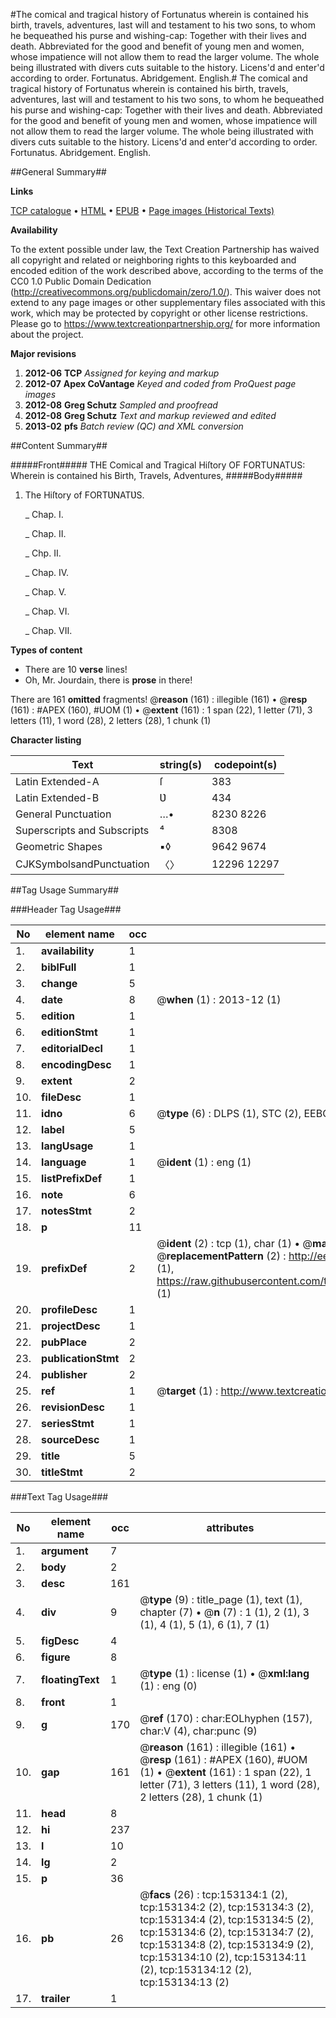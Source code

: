 #The comical and tragical history of Fortunatus wherein is contained his birth, travels, adventures, last will and testament to his two sons, to whom he bequeathed his purse and wishing-cap: Together with their lives and death. Abbreviated for the good and benefit of young men and women, whose impatience will not allow them to read the larger volume. The whole being illustrated with divers cuts suitable to the history. Licens'd and enter'd according to order. Fortunatus. Abridgement. English.#
The comical and tragical history of Fortunatus wherein is contained his birth, travels, adventures, last will and testament to his two sons, to whom he bequeathed his purse and wishing-cap: Together with their lives and death. Abbreviated for the good and benefit of young men and women, whose impatience will not allow them to read the larger volume. The whole being illustrated with divers cuts suitable to the history. Licens'd and enter'd according to order.
Fortunatus. Abridgement. English.

##General Summary##

**Links**

[TCP catalogue](http://www.ota.ox.ac.uk/tcp/)  • 
[HTML](http://tei.it.ox.ac.uk/tcp/Texts-HTML/free/A80/A80233.html)  • 
[EPUB](http://tei.it.ox.ac.uk/tcp/Texts-EPUB/free/A80/A80233.epub) • 
[Page images (Historical Texts)](https://historicaltexts.jisc.ac.uk/eebo-99895658e)

**Availability**

To the extent possible under law, the Text Creation Partnership has waived all copyright and related or neighboring rights to this keyboarded and encoded edition of the work described above, according to the terms of the CC0 1.0 Public Domain Dedication (http://creativecommons.org/publicdomain/zero/1.0/). This waiver does not extend to any page images or other supplementary files associated with this work, which may be protected by copyright or other license restrictions. Please go to https://www.textcreationpartnership.org/ for more information about the project.

**Major revisions**

1. __2012-06__ __TCP__ *Assigned for keying and markup*
1. __2012-07__ __Apex CoVantage__ *Keyed and coded from ProQuest page images*
1. __2012-08__ __Greg Schutz__ *Sampled and proofread*
1. __2012-08__ __Greg Schutz__ *Text and markup reviewed and edited*
1. __2013-02__ __pfs__ *Batch review (QC) and XML conversion*

##Content Summary##

#####Front#####
THE Comical and Tragical Hiſtory OF FORTUNATUS: Wherein is contained his Birth, Travels, Adventures,
#####Body#####

1. The Hiſtory of FORTƲNATƲS.

    _ Chap. I.

    _ Chap. II.

    _ Chp. II.

    _ Chap. IV.

    _ Chap. V.

    _ Chap. VI.

    _ Chap. VII.

**Types of content**

  * There are 10 **verse** lines!
  * Oh, Mr. Jourdain, there is **prose** in there!

There are 161 **omitted** fragments! 
 @__reason__ (161) : illegible (161)  •  @__resp__ (161) : #APEX (160), #UOM (1)  •  @__extent__ (161) : 1 span (22), 1 letter (71), 3 letters (11), 1 word (28), 2 letters (28), 1 chunk (1)

**Character listing**


|Text|string(s)|codepoint(s)|
|---|---|---|
|Latin Extended-A|ſ|383|
|Latin Extended-B|Ʋ|434|
|General Punctuation|…•|8230 8226|
|Superscripts             and Subscripts|⁴|8308|
|Geometric Shapes|▪◊|9642 9674|
|CJKSymbolsandPunctuation|〈〉|12296 12297|

##Tag Usage Summary##

###Header Tag Usage###

|No|element name|occ|attributes|
|---|---|---|---|
|1.|__availability__|1||
|2.|__biblFull__|1||
|3.|__change__|5||
|4.|__date__|8| @__when__ (1) : 2013-12 (1)|
|5.|__edition__|1||
|6.|__editionStmt__|1||
|7.|__editorialDecl__|1||
|8.|__encodingDesc__|1||
|9.|__extent__|2||
|10.|__fileDesc__|1||
|11.|__idno__|6| @__type__ (6) : DLPS (1), STC (2), EEBO-CITATION (1), PROQUEST (1), VID (1)|
|12.|__label__|5||
|13.|__langUsage__|1||
|14.|__language__|1| @__ident__ (1) : eng (1)|
|15.|__listPrefixDef__|1||
|16.|__note__|6||
|17.|__notesStmt__|2||
|18.|__p__|11||
|19.|__prefixDef__|2| @__ident__ (2) : tcp (1), char (1)  •  @__matchPattern__ (2) : ([0-9\-]+):([0-9IVX]+) (1), (.+) (1)  •  @__replacementPattern__ (2) : http://eebo.chadwyck.com/downloadtiff?vid=$1&page=$2 (1), https://raw.githubusercontent.com/textcreationpartnership/Texts/master/tcpchars.xml#$1 (1)|
|20.|__profileDesc__|1||
|21.|__projectDesc__|1||
|22.|__pubPlace__|2||
|23.|__publicationStmt__|2||
|24.|__publisher__|2||
|25.|__ref__|1| @__target__ (1) : http://www.textcreationpartnership.org/docs/. (1)|
|26.|__revisionDesc__|1||
|27.|__seriesStmt__|1||
|28.|__sourceDesc__|1||
|29.|__title__|5||
|30.|__titleStmt__|2||


###Text Tag Usage###

|No|element name|occ|attributes|
|---|---|---|---|
|1.|__argument__|7||
|2.|__body__|2||
|3.|__desc__|161||
|4.|__div__|9| @__type__ (9) : title_page (1), text (1), chapter (7)  •  @__n__ (7) : 1 (1), 2 (1), 3 (1), 4 (1), 5 (1), 6 (1), 7 (1)|
|5.|__figDesc__|4||
|6.|__figure__|8||
|7.|__floatingText__|1| @__type__ (1) : license (1)  •  @__xml:lang__ (1) : eng (0)|
|8.|__front__|1||
|9.|__g__|170| @__ref__ (170) : char:EOLhyphen (157), char:V (4), char:punc (9)|
|10.|__gap__|161| @__reason__ (161) : illegible (161)  •  @__resp__ (161) : #APEX (160), #UOM (1)  •  @__extent__ (161) : 1 span (22), 1 letter (71), 3 letters (11), 1 word (28), 2 letters (28), 1 chunk (1)|
|11.|__head__|8||
|12.|__hi__|237||
|13.|__l__|10||
|14.|__lg__|2||
|15.|__p__|36||
|16.|__pb__|26| @__facs__ (26) : tcp:153134:1 (2), tcp:153134:2 (2), tcp:153134:3 (2), tcp:153134:4 (2), tcp:153134:5 (2), tcp:153134:6 (2), tcp:153134:7 (2), tcp:153134:8 (2), tcp:153134:9 (2), tcp:153134:10 (2), tcp:153134:11 (2), tcp:153134:12 (2), tcp:153134:13 (2)|
|17.|__trailer__|1||
